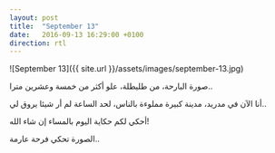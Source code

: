 ```yaml
---
layout: post
title:  "September 13"
date:   2016-09-13 16:29:00 +0100
direction: rtl
---
```


![September 13]({{ site.url }}/assets/images/september-13.jpg)

صورة البارحة، من طليطلة، علو أكثر من خمسة وعشرين مترا..

أنا الآن في مدريد، مدينة كبيرة مملوءة بالناس، لحد الساعة لم أر شيئا يروق لي..

أحكي لكم حكاية اليوم بالمساء إن شاء الله!

الصورة تحكي فرحة عارمة..